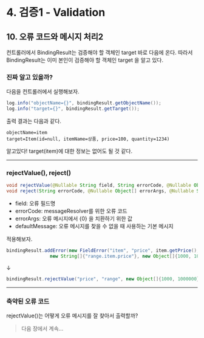 # 4. 검증1 - Validation
## 10. 오류 코드와 메시지 처리2
컨트롤러에서 BindingResult는 검증해야 할 객체인 target 바로 다음에 온다. 
따라서 BindingResult는 이미 본인이 검증해야 할 객체인 target 을 알고 있다.

### 진짜 알고 있을까?
다음을 컨트롤러에서 실행해보자.
```java
log.info("objectName={}", bindingResult.getObjectName());
log.info("target={}", bindingResult.getTarget());
```
출력 결과는 다음과 같다.
```
objectName=item
target=Item(id=null, itemName=상품, price=100, quantity=1234)
```
알고있다! target(item)에 대한 정보는 없어도 될 것 같다.

***
### rejectValue(), reject()
```java
void rejectValue(@Nullable String field, String errorCode, @Nullable Object[] errorArgs, @Nullable String defaultMessage);
void reject(String errorCode, @Nullable Object[] errorArgs, @Nullable String defaultMessage);
```
- field: 오류 필드명
- errorCode: messageResolver를 위한 오류 코드
- errorArgs: 오류 메시지에서 {0} 을 치환하기 위한 값
- defaultMessage: 오류 메시지를 찾을 수 없을 때 사용하는 기본 메시지

적용해보자.
```java
bindingResult.addError(new FieldError("item", "price", item.getPrice(), false,
                new String[]{"range.item.price"}, new Object[]{1000, 1000000}, null));
```
↓
```java
bindingResult.rejectValue("price", "range", new Object[]{1000, 1000000}, null);
```

***
### 축약된 오류 코드
rejectValue()는 어떻게 오류 메시지를 잘 찾아서 출력할까?

> 다음 장에서 계속...
